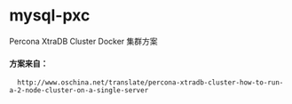 # mysql-pxc
Percona XtraDB Cluster Docker 集群方案


####  方案来自：
      http://www.oschina.net/translate/percona-xtradb-cluster-how-to-run-a-2-node-cluster-on-a-single-server
